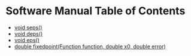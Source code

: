 # Software Manual Table of Contents

* [void seps()](https://github.com/chazcornwall/math4610/blob/master/software_manual/seps.md)
* [void deps()](https://github.com/chazcornwall/math4610/blob/master/software_manual/deps.md)
* [void eps<T>()](https://github.com/chazcornwall/math4610/blob/master/software_manual/eps.md)
* [double fixedpoint(Function function, double x0, double error)](https://github.com/chazcornwall/math4610/blob/master/software_manual/fixedpoint.md)
